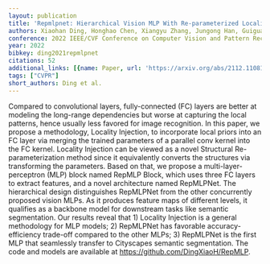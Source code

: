 ```yaml
---
layout: publication
title: 'Repmlpnet: Hierarchical Vision MLP With Re-parameterized Locality'
authors: Xiaohan Ding, Honghao Chen, Xiangyu Zhang, Jungong Han, Guiguang Ding
conference: 2022 IEEE/CVF Conference on Computer Vision and Pattern Recognition (CVPR)
year: 2022
bibkey: ding2021repmlpnet
citations: 52
additional_links: [{name: Paper, url: 'https://arxiv.org/abs/2112.11081'}]
tags: ["CVPR"]
short_authors: Ding et al.
---
```

Compared to convolutional layers, fully-connected (FC) layers are better at
modeling the long-range dependencies but worse at capturing the local patterns,
hence usually less favored for image recognition. In this paper, we propose a
methodology, Locality Injection, to incorporate local priors into an FC layer
via merging the trained parameters of a parallel conv kernel into the FC
kernel. Locality Injection can be viewed as a novel Structural
Re-parameterization method since it equivalently converts the structures via
transforming the parameters. Based on that, we propose a multi-layer-perceptron
(MLP) block named RepMLP Block, which uses three FC layers to extract features,
and a novel architecture named RepMLPNet. The hierarchical design distinguishes
RepMLPNet from the other concurrently proposed vision MLPs. As it produces
feature maps of different levels, it qualifies as a backbone model for
downstream tasks like semantic segmentation. Our results reveal that 1)
Locality Injection is a general methodology for MLP models; 2) RepMLPNet has
favorable accuracy-efficiency trade-off compared to the other MLPs; 3)
RepMLPNet is the first MLP that seamlessly transfer to Cityscapes semantic
segmentation. The code and models are available at
https://github.com/DingXiaoH/RepMLP.